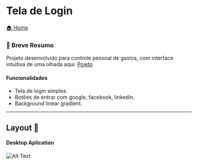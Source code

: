 # Tela de Login

[🏠 Home](https://github.com/savionascimentodev/Projetos-FrontEnd)

### 🎯 Breve Resumo

Projeto desenvolvido para controle pessoal de gastos, com interface intuitiva de uma olhada aqui: [Pojeto](https://maratona-discover-seven.vercel.app/)<a id="Projeto"></a>

#### Funcionalidades

* Tela de login simples.
* Botões de entrar com google, facebook, linkedin.
* Background linear gradient.

---

## Layout 🚧

#### Desktop Aplication

![Alt Text](https://media.giphy.com/media/vFKqnCdLPNOKc/giphy.gif)



